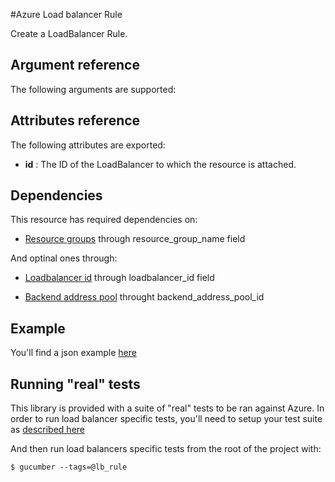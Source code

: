 #Azure Load balancer Rule

Create a LoadBalancer Rule.


## Argument reference

The following arguments are supported:



## Attributes reference

The following attributes are exported:

- **id** : The ID of the LoadBalancer to which the resource is attached.


## Dependencies

This resource has required dependencies on:

- [Resource groups](../resourcegroup/) through resource_group_name field

And optinal ones through:

- [Loadbalancer id](../lb/) through loadbalancer_id field

- [Backend address pool](../lb_backend_address_pool/) throught backend_address_pool_id

## Example

You'll find a json example [here](../../../internal/definitions/lb_create.json)

## Running "real" tests

This library is provided with a suite of "real" tests to be ran against Azure. In order to run load balancer specific tests, you'll need to setup your test suite as [described here](../../../internal/)

And then run load balancers specific tests from the root of the project with:

```
$ gucumber --tags=@lb_rule
